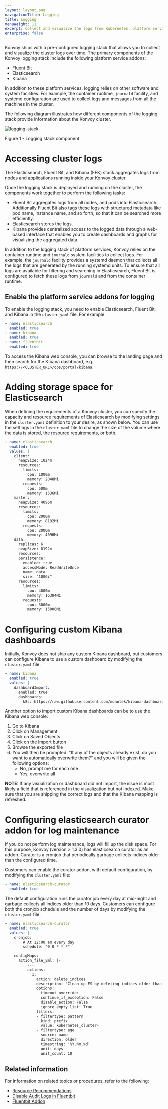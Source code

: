 ```yaml
---
layout: layout.pug
navigationTitle: Logging
title: Logging
menuWeight: 11
excerpt: Collect and visualize the logs from Kubernetes, platform services, and applications deployed on the Konvoy cluster
enterprise: false
---
```


<!-- markdownlint-disable MD004 MD007 MD025 MD030 -->

Konvoy ships with a pre-configured logging stack that allows you to collect and visualize the cluster logs over time.
The primary components of the Konvoy logging stack include the following platform service addons:

- Fluent Bit
- Elasticsearch
- Kibana

In addition to these platform services, logging relies on other software and system facilities.
For example, the container runtime, `journald` facility, and systemd configuration are used to collect logs and messages from all the machines in the cluster.

The following diagram illustrates how different components of the logging stack provide information about the Konvoy cluster.

![logging-stack](../img/logging.png)

Figure 1 - Logging stack component

# Accessing cluster logs

The Elasticsearch, Fluent Bit, and Kibana (EFK) stack aggregates logs from nodes and applications running inside your Konvoy cluster.

Once the logging stack is deployed and running on the cluster, the components work together to perform the following tasks:

- Fluent Bit aggregates logs from all nodes, and pods into Elasticsearch.
  Additionally Fluent Bit also tags these logs with structured metadata like pod name, instance name, and so forth, so that it can be searched more efficiently.
- Elasticsearch stores the logs.
- Kibana provides centralized access to the logged data through a web-based interface that enables you to create dashboards and graphs for visualizing the aggregated data.

In addition to the logging stack of platform services, Konvoy relies on the container runtime and `journald` system facilities to collect logs.
For example, the `journald` facility provides a systemd daemon that collects all the logs that are generated by the running systemd units.
To ensure that all logs are available for filtering and searching in Elasticsearch, Fluent Bit is configured to fetch these logs from `journald` and from the container runtime.

## Enable the platform service addons for logging

To enable the logging stack, you need to enable Elasticsearch, Fluent Bit, and Kibana in the `cluster.yaml` file. For example:

```yaml
- name: elasticsearch
  enabled: true
- name: kibana
  enabled: true
- name: fluentbit
  enabled: true
```

To access the Kibana web console, you can browse to the landing page and then search for the Kibana dashboard, e.g. `https://<CLUSTER_URL>/ops/portal/kibana`.

# Adding storage space for Elasticsearch

When defining the requirements of a Konvoy cluster, you can specify the capacity and resource requirements of Elasticsearch by modifying settings in the `cluster.yaml` definition to your desire, as shown below.
You can use the settings in the `cluster.yaml` file to change the size of the volume where the data is stored, the resource requirements, or both.

```yaml
- name: elasticsearch
  enabled: true
  values: |
    client:
      heapSize: 1024m
      resources:
        limits:
          cpu: 1000m
          memory: 2048Mi
        requests:
          cpu: 500m
          memory: 1536Mi
    master:
      heapSize: 4096m
      resources:
        limits:
          cpu: 2000m
          memory: 8192Mi
        requests:
          cpu: 2000m
          memory: 4096Mi
    data:
      replicas: 6
      heapSize: 8192m
      resources:
      persistence:
        enabled: true
        accessMode: ReadWriteOnce
        name: data
        size: "100Gi"
      resources:
        limits:
          cpu: 4000m
          memory: 16384Mi
        requests:
          cpu: 3000m
          memory: 15000Mi
```

# Configuring custom Kibana dashboards

Initially, Konvoy does not ship any custom Kibana dashboard, but customers can configure Kibana to use a custom dashboard by modifying the `cluster.yaml` file:

```yaml
- name: kibana
  enabled: true
  values: |
    dashboardImport:
      enabled: true
      dashboards:
        k8s: https://raw.githubusercontent.com/monotek/kibana-dashboards/master/k8s-fluentd-elasticsearch.json
```

Another option to import custom Kibana dashboards can be to use the Kibana web console:

1. Go to Kibana
1. Click on Management
1. Click on Saved Objects
1. Click on the Import button
1. Browse the exported file
1. You will then be prompted: "If any of the objects already exist, do you want to automatically overwrite them?" and you will be given the following options:
   - No, prompt me for each one
   - Yes, overwrite all

<p class="message--note"><strong>NOTE: </strong> If any visualization or dashboard did not import, the issue is most likely a field that is referenced in the visualization but not indexed. Make sure that you are shipping the correct logs and that the Kibana mapping is refreshed.</p>

# Configuring elasticsearch curator addon for log maintenance

If you do not perform log maintenance, logs will fill up the disk space. For this purpose, Konvoy (version > 1.3.0) has elasticsearch curator as an addon. Curator is a cronjob that periodically garbage collects indices older than the configured time.

Customers can enable the curator addon, with default configuration, by modifying the `cluster.yaml` file:

```yaml
- name: elasticsearch-curator
  enabled: true
```

The default configuration runs the curator job every day at mid-night and garbage collects all indices older than 10 days. Customers can configure both the cronjob schedule and the number of days by modifying the `cluster.yaml` file:

```yaml
- name: elasticsearch-curator
  enabled: true
  values: |
    cronjob:
        # At 12:00 am every day
        schedule: "0 0 * * *"

    configMaps:
      action_file_yml: |-
          ---
          actions:
            1:
              action: delete_indices
              description: "Clean up ES by deleting indices older than 10 days"
              options:
                timeout_override:
                continue_if_exception: False
                disable_action: False
                ignore_empty_list: True
              filters:
              - filtertype: pattern
                kind: prefix
                value: kubernetes_cluster-
              - filtertype: age
                source: name
                direction: older
                timestring: '%Y.%m.%d'
                unit: days
                unit_count: 10
```

## Related information

For information on related topics or procedures, refer to the following:

- [Resource Recommendations](./recommendations)
- [Disable Audit Logs in Fluentbit](../tutorials/disable-audit-logs/)
- [Fluentbit Addon](../addons/fluentbit/)
